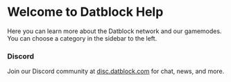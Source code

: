 # Welcome to Datblock Help
Here you can learn more about the Datblock network and our gamemodes. You can choose a category in the sidebar to the left.

### Discord
Join our Discord community at [disc.datblock.com](https://disc.datblock.com/) for chat, news, and more.
